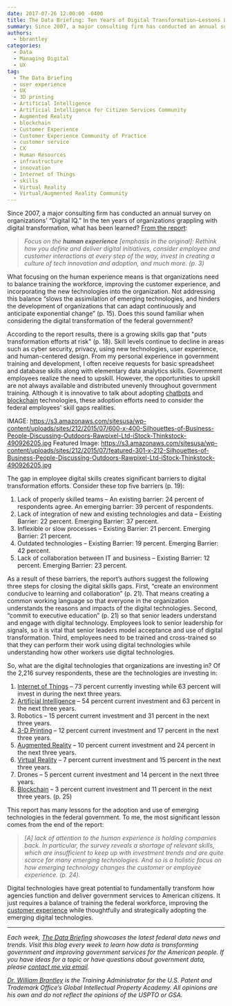 ```yaml
---
date: 2017-07-26 12:00:00 -0400
title: The Data Briefing: Ten Years of Digital Transformation—Lessons Learned
summary: Since 2007, a major consulting firm has conducted an annual survey on organizations’ “Digital IQ.” In the ten years of organizations grappling with digital transformation, what has been learned?
authors:
  - bbrantley
categories:
  - Data
  - Managing Digital
  - UX
tag:
  - The Data Briefing
  - user experience
  - UX
  - 3D printing
  - Artificial Intelligence
  - Artificial Intelligence for Citizen Services Community
  - Augmented Reality
  - blockchain
  - Customer Experience
  - Customer Experience Community of Practice
  - customer service
  - CX
  - Human Resources
  - infrastructure
  - innovation
  - Internet of Things
  - skills
  - Virtual Reality
  - Virtual/Augmented Reality Community
---
```


Since 2007, a major consulting firm has conducted an annual survey on organizations' “Digital IQ.” In the ten years of organizations grappling with digital transformation, what has been learned? [From the report](https://www.pwc.com/us/en/advisory-services/digital-iq.html):

> _Focus on the **human experience** [emphasis in the original]: Rethink how you define and deliver digital initiatives, consider employee and customer interactions at every step of the way, invest in creating a culture of tech innovation and adoption, and much more. (p. 3)_

What focusing on the human experience means is that organizations need to balance training the workforce, improving the customer experience, and incorporating the new technologies into the organization. Not addressing this balance “slows the assimilation of emerging technologies, and hinders the development of organizations that can adapt continuously and anticipate exponential change” (p. 15). Does this sound familiar when considering the digital transformation of the federal government?

According to the report results, there is a growing skills gap that "puts transformation efforts at risk" (p. 18). Skill levels continue to decline in areas such as cyber security, privacy, using new technologies, user experience, and human-centered design. From my personal experience in government training and development, I often receive requests for basic spreadsheet and database skills along with elementary data analytics skills. Government employees realize the need to upskill. However, the opportunities to upskill are not always available and distributed unevenly throughout government training. Although it is innovative to talk about adopting [chatbots](https://www.digitalgov.gov/tag/chatbots/) and [blockchain](https://www.digitalgov.gov/tag/blockchain/) technologies, these adoption efforts need to consider the federal employees' skill gaps realities. 

IMAGE: https://s3.amazonaws.com/sitesusa/wp-content/uploads/sites/212/2015/07/600-x-400-Silhouettes-of-Business-People-Discussing-Outdoors-Rawpixel-Ltd-iStock-Thinkstock-490926205.jpg
Featured Image: https://s3.amazonaws.com/sitesusa/wp-content/uploads/sites/212/2015/07/featured-301-x-212-Silhouettes-of-Business-People-Discussing-Outdoors-Rawpixel-Ltd-iStock-Thinkstock-490926205.jpg

The gap in employee digital skills creates significant barriers to digital transformation efforts. Consider these top five barriers (p. 19):

1. Lack of properly skilled teams – An existing barrier: 24 percent of respondents agree. An emerging barrier: 39 percent of respondents.
2. Lack of integration of new and existing technologies and data – Existing Barrier: 22 percent. Emerging Barrier: 37  percent.
3. Inflexible or slow processes – Existing Barrier: 21 percent. Emerging Barrier: 21 percent.
4. Outdated technologies – Existing Barrier: 19 percent. Emerging Barrier: 42 percent.
5. Lack of collaboration between IT and business – Existing Barrier: 12 percent. Emerging Barrier: 23 percent.

As a result of these barriers, the report’s authors suggest the following three steps for closing the digital skills gaps. First, “create an environment conducive to learning and collaboration” (p. 21). That means creating a common working language so that everyone in the organization understands the reasons and impacts of the digital technologies. Second, “commit to executive education” (p. 21) so that senior leaders understand and engage with digital technology. Employees look to senior leadership for signals, so it is vital that senior leaders model acceptance and use of digital transformation. Third, employees need to be trained and cross-trained so that they can perform their work using digital technologies while understanding how other workers use digital technologies.

So, what are the digital technologies that organizations are investing in? Of the 2,216 survey respondents, these are the technologies are investing in:

1. [Internet of Things](https://www.digitalgov.gov/tag/internet-of-things/) – 73 percent currently investing while 63 percent will invest in during the next three years.
2. [Artificial Intelligence](https://www.digitalgov.gov/tag/artificial-intelligence/) – 54 percent current investment and 63 percent in the next three years.
3. Robotics – 15 percent current investment and 31 percent in the next three years.
4. [3-D Printing](https://www.digitalgov.gov/tag/3d-printing/) – 12 percent current investment and 17 percent in the next three years.
5. [Augmented Reality](https://www.digitalgov.gov/tag/augmented-reality/) – 10 percent current investment and 24 percent in the next three years.
6. [Virtual Reality](https://www.digitalgov.gov/tag/virtual-reality/) – 7 percent current investment and 15 percent in the next three years.
7. Drones – 5 percent current investment and 14 percent in the next three years.
8. [Blockchain](https://www.digitalgov.gov/tag/blockchain/) – 3 percent current investment and 11 percent in the next three years. (p. 25)

This report has many lessons for the adoption and use of emerging technologies in the federal government. To me, the most significant lesson comes from the end of the report: 

> _[A] lack of attention to the human experience is holding companies back. In particular, the survey reveals a shortage of relevant skills, which are insufficient to keep up with investment trends and are quite scarce for many emerging technologies. And so is a holistic focus on how emerging technology changes the customer or employee experience. (p. 24)._


Digital technologies have great potential to fundamentally transform how agencies function and deliver government services to American citizens. It just requires a balance of training the federal workforce, improving the [customer experience](https://www.digitalgov.gov/tag/customer-experience-2/) while thoughtfully and strategically adopting the emerging digital technologies. 

---

_Each week, [The Data Briefing](https://www.digitalgov.gov/tag/the-data-briefing/) showcases the latest federal data news and trends. Visit this blog every week to learn how data is transforming government and improving government services for the American people. If you have ideas for a topic or have questions about government data, please [contact me via email](mailto:william.brantley@uspto.gov?subject=The%20Data%20Briefing)._

_[Dr. William Brantley](https://www.digitalgov.gov/author/bbrantley/) is the Training Administrator for the U.S. Patent and Trademark Office’s Global Intellectual Property Academy. All opinions are his own and do not reflect the opinions of the USPTO or GSA._
